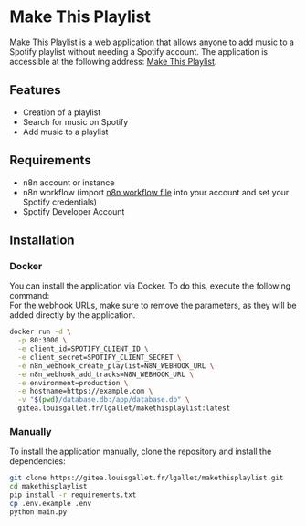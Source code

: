 # Make This Playlist

Make This Playlist is a web application that allows anyone to add music to a Spotify playlist without needing a Spotify account. The application is accessible at the following address: [Make This Playlist](https://makethisplaylist.louisgallet.fr).

## Features
- Creation of a playlist
- Search for music on Spotify
- Add music to a playlist

## Requirements
- n8n account or instance
- n8n workflow (import [n8n workflow file](https://gitea.louisgallet.fr/lgallet/makethisplaylist/src/branch/main/n8n_workflow.json) into your account and set your Spotify credentials)
- Spotify Developer Account

## Installation

### Docker
You can install the application via Docker. To do this, execute the following command:  
For the webhook URLs, make sure to remove the parameters, as they will be added directly by the application.
```bash
docker run -d \
  -p 80:3000 \
  -e client_id=SPOTIFY_CLIENT_ID \
  -e client_secret=SPOTIFY_CLIENT_SECRET \
  -e n8n_webhook_create_playlist=N8N_WEBHOOK_URL \
  -e n8n_webhook_add_tracks=N8N_WEBHOOK_URL \
  -e environment=production \
  -e hostname=https://example.com \
  -v "$(pwd)/database.db:/app/database.db" \
  gitea.louisgallet.fr/lgallet/makethisplaylist:latest
```

### Manually
To install the application manually, clone the repository and install the dependencies:
```bash
git clone https://gitea.louisgallet.fr/lgallet/makethisplaylist.git
cd makethisplaylist
pip install -r requirements.txt
cp .env.example .env
python main.py
```